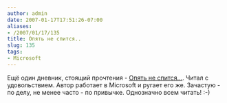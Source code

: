 ```yaml
---
author: admin
date: 2007-01-17T17:51:26-07:00
aliases:
- /2007/01/17/135
title: Опять не спится..
slug: 135
tags:
- Microsoft
---
```


Ещё один дневник, стоящий прочтения - [Опять не спится...](http://vtolkov.livejournal.com/). Читал с удовольствием. Автор работает в Microsoft и ругает его же. Зачастую - по делу, не менее часто - по привычке. Однозначно всем читать! :-)
